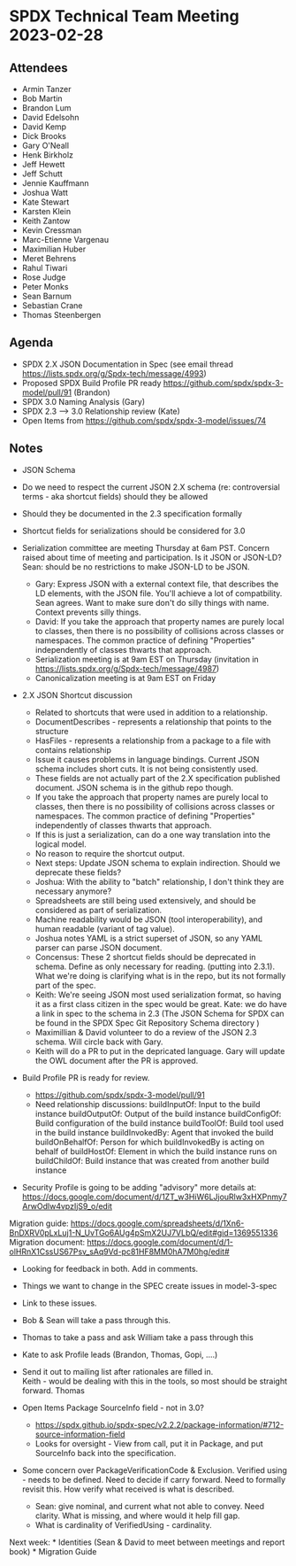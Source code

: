 # SPDX Technical Team Meeting 2023-02-28

## Attendees
* Armin Tanzer
* Bob Martin
* Brandon Lum
* David Edelsohn
* David Kemp
* Dick Brooks
* Gary O'Neall
* Henk Birkholz
* Jeff Hewett
* Jeff Schutt
* Jennie Kauffmann
* Joshua Watt
* Kate Stewart
* Karsten Klein
* Keith Zantow
* Kevin Cressman
* Marc-Etienne Vargenau
* Maximilian Huber
* Meret Behrens
* Rahul Tiwari
* Rose Judge
* Peter Monks
* Sean Barnum 
* Sebastian Crane
* Thomas Steenbergen


## Agenda
* SPDX 2.X JSON Documentation in Spec (see email thread https://lists.spdx.org/g/Spdx-tech/message/4993)
* Proposed SPDX Build Profile PR ready https://github.com/spdx/spdx-3-model/pull/91 (Brandon)
* SPDX 3.0 Naming Analysis (Gary)
* SPDX 2.3 --> 3.0 Relationship review (Kate)
* Open Items from https://github.com/spdx/spdx-3-model/issues/74

## Notes
* JSON Schema
* Do we need to respect the current JSON 2.X schema (re: controversial terms - aka shortcut fields) should they be allowed
* Should they be documented in the 2.3 specification formally
* Shortcut fields for serializations should be considered for 3.0 
* Serialization committee are meeting Thursday at 6am PST.   Concern raised about time of meeting and participation.    Is it JSON or JSON-LD?   Sean: should be no restrictions to make JSON-LD to be JSON.
   * Gary:  Express JSON with a external context file,  that describes the LD elements, with the JSON file.   You'll achieve a lot of compatbility.  Sean agrees.    Want to make sure don't do silly things with name.  Context prevents silly things. 
   * David: If you take the approach that property names are purely local to classes, then there is no possibility of collisions across classes or namespaces.  The common practice of defining "Properties" independently of classes thwarts that approach.
   * Serialization meeting is at 9am EST on Thursday  (invitation in https://lists.spdx.org/g/Spdx-tech/message/4987)
   * Canonicalization meeting is at 9am EST on Friday
   
* 2.X JSON Shortcut discussion
   * Related to shortcuts that were used in addition to a relationship. 
   * DocumentDescribes - represents a relationship that points to the structure
   * HasFiles - represents a relationship from a package to a file with contains relationship
   * Issue it causes problems in language bindings.   Current JSON schema includes short cuts.   It is not being consistently used. 
   * These fields are not actually part of the 2.X specification published document.  JSON schema is in the github repo though. 
   * If you take the approach that property names are purely local to classes, then there is no possibility of collisions across classes or namespaces.  The common practice of defining "Properties" independently of classes thwarts that approach.
   * If this is just a serialization, can do a one way translation into the logical model.    
   * No reason to require the shortcut output.
   * Next steps:  Update JSON schema to explain indirection.    Should we deprecate these fields?
   * Joshua: With the ability to "batch" relationship, I don't think they are necessary anymore?
   * Spreadsheets are still being used extensively, and should be considered as part of serialization.
   * Machine readability would be JSON (tool interoperability),  and human readable (variant of tag value).
   * Joshua notes YAML is a strict superset of JSON, so any YAML parser can parse JSON document.
   * Concensus:  These 2 shortcut fields should be deprecated in schema. Define as only necessary for reading.   (putting into 2.3.1).   What we're doing is clarifying what is in the repo, but its not formally part of the spec.
   * Keith: We're seeing JSON most used serialization format, so having it as a first class citizen in the spec would be great.    Kate:  we do have a link in spec to the schema in 2.3  (The JSON Schema for SPDX can be found in the SPDX Spec Git Repository Schema directory )
   * Maximillian & David volunteer to do a review of the JSON 2.3 schema.    Will circle back with Gary.
   * Keith will do a PR to put in the depricated language.   Gary will update the OWL document after the PR is approved. 

* Build Profile PR is ready for review.
  * https://github.com/spdx/spdx-3-model/pull/91
  * Need relationship discussions: 
buildInputOf: Input to the build instance
buildOutputOf: Output of the build instance
buildConfigOf: Build configuration of the build instance
buildToolOf: Build tool used in the build instance
buildInvokedBy: Agent that invoked the build
buildOnBehalfOf: Person for which buildInvokedBy is acting on behalf of
buildHostOf: Element in which the build instance runs on
buildChildOf: Build instance that was created from another build instance

* Security Profile is going to be adding "advisory"  more details at: https://docs.google.com/document/d/1ZT_w3HiW6LJjouRlw3xHXPnmy7ArwOdlw4vpzIjS9_o/edit

Migration guide:  https://docs.google.com/spreadsheets/d/1Xn6-BnDXRV0pLxLuj1-N_UvTGo6AUg4pSmX2UJ7VLbQ/edit#gid=1369551336
Migration document:  https://docs.google.com/document/d/1-olHRnX1CssUS67Psv_sAq9Vd-pc81HF8MM0hA7M0hg/edit#
   * Looking for feedback in both.   Add in comments. 
   * Things we want to change in the SPEC create issues in model-3-spec
   * Link to these issues. 
   * Bob & Sean will take a pass through this. 
   * Thomas to take a pass and ask William take a pass through this
   * Kate to ask Profile leads (Brandon, Thomas, Gopi, ....)
   * Send it out to mailing list after rationales are filled in.    
Keith - would be dealing with this in the tools, so most should be straight forward.
Thomas 

* Open Items
Package SourceInfo field - not in 3.0? 
   * https://spdx.github.io/spdx-spec/v2.2.2/package-information/#712-source-information-field
   * Looks for oversight - View from call,  put it in Package, and put SourceInfo back into the specification.
* Some concern over PackageVerificationCode & Exclusion.   Verified using - needs to be defined.  Need to decide if carry forward.    Need to formally revisit this.   How verify what received is what is described.  
   * Sean:  give nominal, and current what not able to convey.  Need clarity.   What is missing, and where would it help fill gap. 
   * What is cardinality of VerifiedUsing - cardinality. 

Next week:
    * Identities  (Sean & David to meet between meetings and report book)
    * Migration Guide
